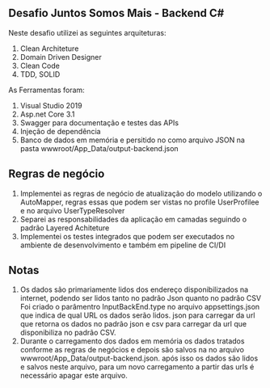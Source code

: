 ## Desafio Juntos Somos Mais - Backend C#

Neste desafio utilizei as seguintes arquiteturas:

1. Clean Architeture
2. Domain Driven Designer
3. Clean Code
4. TDD, SOLID

As Ferramentas foram:

1. Visual Studio 2019
2. Asp.net Core 3.1
3. Swagger para documentação e testes das APIs
4. Injeção de dependência
5. Banco de dados em memória e persitido no como arquivo JSON na pasta wwwroot/App_Data/output-backend.json

## Regras de negócio

1. Implementei as regras de negócio de atualização do modelo utilizando o AutoMapper, regras essas que podem ser vistas no profile UserProfilee e no arquivo UserTypeResolver
2. Separei as responsabilidades da aplicação em camadas seguindo o padrão Layered Achiteture
3. Implementei os testes integrados que podem ser executados no ambiente de desenvolvimento e também em pipeline de CI/DI

## Notas

1. Os dados são primariamente lidos dos endereço disponibilizados na internet, podendo ser lidos tanto no padrão Json quanto no padrão CSV
	Foi criado o parâmentro InputBackEnd.type no arquivo appsettings.json que indica de qual URL os dados serão lidos.
	json para carregar da url que retorna os dados no padrão json e csv para carregar da url que disponibiliza no padrão CSV.
2. Durante o carregamento dos dados em memória os dados tratados conforme as regras de negócios e depois são salvos na no arquivo wwwroot/App_Data/output-backend.json.
	após isso os dados são lidos e salvos neste arquivo, para um novo carregamento a partir das urls é necessário apagar este arquivo.